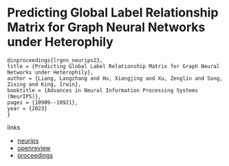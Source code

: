 # Predicting Global Label Relationship Matrix for Graph Neural Networks under Heterophily

```
@inproceedings{lrgnn_neurips23,
title = {Predicting Global Label Relationship Matrix for Graph Neural Networks under Heterophily},
author = {Liang, Langzhang and Hu, Xiangjing and Xu, Zenglin and Song, Zixing and King, Irwin},
booktitle = {Advances in Neural Information Processing Systems (NeurIPS)},
pages = {10909--10921},
year = {2023}
}
```

links
- [neurips](https://nips.cc/Conferences/2023/Schedule?showEvent=70521)
- [openreview](https://openreview.net/forum?id=nBFMCyEi0j)
- [proceedings](https://papers.nips.cc//paper_files/paper/2023/hash/23aa2163dea287441ebebc1295d5b3fc-Abstract-Conference.html)
